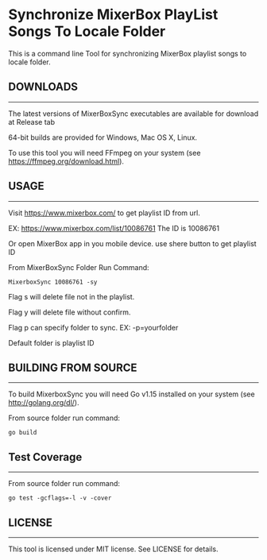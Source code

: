 Synchronize MixerBox PlayList Songs To Locale Folder
==================

This is a command line Tool for synchronizing MixerBox playlist songs to locale folder.

## DOWNLOADS
---
The latest versions of MixerBoxSync executables are available for download at Release tab

64-bit builds are provided for Windows, Mac OS X, Linux.

To use this tool you will need FFmpeg on your system (see https://ffmpeg.org/download.html).


## USAGE
---
Visit https://www.mixerbox.com/ to get playlist ID from url.

EX: https://www.mixerbox.com/list/10086761 The ID is 10086761

Or open MixerBox app in you mobile device. use shere button to get playlist ID

From MixerBoxSync Folder Run Command: 
```shel
MixerboxSync 10086761 -sy
```

Flag s will delete file not in the playlist.

Flag y will delete file without confirm.

Flag p can specify folder to sync. EX: -p=yourfolder

Default folder is playlist ID

## BUILDING FROM SOURCE
---
To build MixerboxSync you will need Go v1.15 installed on your system (see http://golang.org/dl/).

From source folder run command:

```shel
go build
```

## Test Coverage
---
From source folder run command:
```shel
go test -gcflags=-l -v -cover
```

## LICENSE
---
This tool is licensed under MIT license. See LICENSE for details.